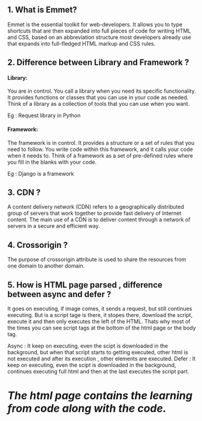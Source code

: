 ## 1. What is Emmet? 
Emmet is the essential toolkit for web-developers. It allows you to type shortcuts that are then expanded into full pieces of code for writing HTML and CSS, based on an abbreviation structure most developers already use that expands into full-fledged HTML markup and CSS rules.

## 2. Difference between Library and Framework ?
#### Library: 
You are in control. You call a library when you need its specific functionality. It provides functions or classes that you can use in your code as needed. Think of a library as a collection of tools that you can use when you want.

Eg : Request library in Python
#### Framework: 
The framework is in control. It provides a structure or a set of rules that you need to follow. You write code within this framework, and it calls your code when it needs to. Think of a framework as a set of pre-defined rules where you fill in the blanks with your code.

Eg : Django is a framework

## 3. CDN ?
A content delivery network (CDN) refers to a geographically distributed group of servers that work together to provide fast delivery of Internet content. The main use of a CDN is to deliver content through a network of servers in a secure and efficient way.

## 4. Crossorigin ?
The purpose of crossorigin attribute is used to share the resources from one domain to another domain.

## 5. How is HTML page parsed , difference between async and defer ?
It goes on executing, if image comes, it sends a request, but still continues executing. But is a script tage is there, it stopes there, download the script, execute it and then only executes the left of the HTML. Thats why most of the times you can see script tags at the bottom of the html page or the body tag.

Async : It keep on executing, even the scipt is downloaded in the background, but when that script starts to getting executed, other html is not executed and after its execution , other elements are executed.
Defer : It keep on executing, even the scipt is downloaded in the background, continues executing full html and then at the last executes the script part.


# *The html page contains the learning from code along with the code.*
